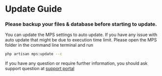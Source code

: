 # Update Guide



### Please backup your files & database before starting to update.

You can update the MPS settings to auto update. If you have any issue with auto update that might be due to execution time limit. Please open the MPS folder in the command line terminal and run

```bash
php artisan mps:update --c
```

If you have any question or require further information, you should ask support question at [support portal](https://tecdiary.net/support/modern-point-of-sale-solution/ask_question)
